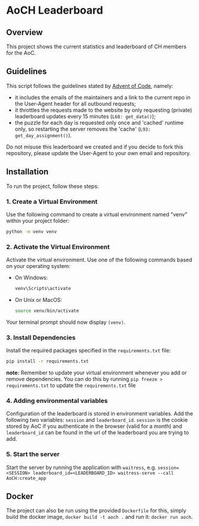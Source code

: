 # AoCH Leaderboard

## Overview

This project shows the current statistics and leaderboard of CH members for the AoC.

## Guidelines

This script follows the guidelines stated by [Advent of Code](https://www.reddit.com/r/adventofcode/wiki/faqs/automation), namely:
- it includes the emails of the maintainers and a link to the current repo in the User-Agent header for all outbound requests;
- it throttles the requests made to the website by only requesting (private) leaderboard updates every 15 minutes (`L68: get_data()`);
- the puzzle for each day is requested only once and 'cached' runtime only, so restarting the server removes the 'cache' (`L93: get_day_assignment()`).

Do not misuse this leaderboard we created and if you decide to fork this repository, please update the User-Agent to your own email and repository.

## Installation

To run the project, follow these steps:

### 1. Create a Virtual Environment

Use the following command to create a virtual environment named "venv" within your project folder:

```bash
python -m venv venv
```

### 2. Activate the Virtual Environment

Activate the virtual environment. Use one of the following commands based on your operating system:

- On Windows:

  ```bash
  venv\Scripts\activate
  ```

- On Unix or MacOS:

  ```bash
  source venv/bin/activate
  ```

Your terminal prompt should now display `(venv)`.

### 3. Install Dependencies

Install the required packages specified in the `requirements.txt` file:

```bash
pip install -r requirements.txt
```

**note:** Remember to update your virtual environment whenever you add or remove dependencies. You can do this by running `pip freeze > requirements.txt` to update the `requirements.txt` file

### 4. Adding environmental variables

Configuration of the leaderboard is stored in environment variables. Add the following two variables: `session` and `leaderboard_id`. `session` is the cookie stored by AoC if you authenticate in the browser (valid for a month) and `leaderboard_id` can be found in the url of the leaderboard you are trying to add.

### 5. Start the server

Start the server by running the application with `waitress`, e.g. `session=<SESSION> leaderboard_id=<LEADERBOARD_ID> waitress-serve --call AoCH:create_app`

## Docker

The project can also be run using the provided `Dockerfile` for this, simply build the docker image, `docker build -t aoch .` and run it: `docker run aoch`.
